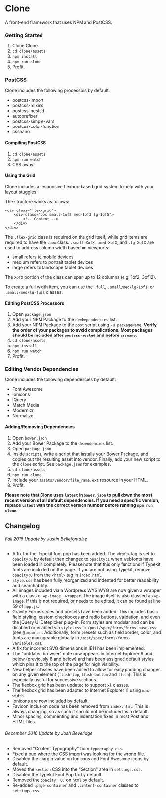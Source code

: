 # Clone

A front-end framework that uses NPM and PostCSS.

### Getting Started

1. Clone Clone.
2. `cd clone/assets`
3. `npm install`
4. `npm run clone`
5. Profit.

### PostCSS

Clone includes the following processors by default:
* postcss-import
* postcss-mixins
* postcss-nested
* autoprefixer
* postcss-simple-vars
* postcss-color-function
* cssnano

#### Compiling PostCSS

1. `cd clone/assets`
2. `npm run watch`
3. CSS away!

#### Using the Grid
Clone includes a responsive flexbox-based grid system to help with your layout stuggles.

The structure works as follows:
```
<div class="flex-grid">
    <div class="box small-1of2 med-1of3 lg-1of5">
        <!-- Content -->
    </div>
</div>
```

The `.flex-grid` class is required on the grid itself, while grid items are required to have the `.box` class. `.small-XofX`, `.med-XofX`, and `.lg-XofX` are used to address column width based on viewports:
* small refers to mobile devices
* medium refers to portrait tablet devices
* large refers to landscape tablet devices

The `XofX` portion of the class can span up to 12 columns (e.g. 1of2, 3of12).

To create a full width item, you can use the `.full`, `.small/med/lg-1of1`, or `.small/med/lg-full` classes.

#### Editing PostCSS Processors

1. Open `package.json`
2. Add your NPM Package to the `devDependencies` list.
3. Add your NPM Package to the `post` script using `-u packageName`. **Verify the order of your packages to avoid complications. Most packages should be included after `postcss-nested` and before `cssnano`.**
4. `cd clone/assets`
5. `npm install`
6. `npm run watch`
7. Profit.

### Editing Vendor Dependencies

Clone includes the following dependencies by default:
* Font Awesome
* Ionicons
* jQuery
* Match Media
* Modernizr
* Normalize

#### Adding/Removing Dependencies

1. Open `bower.json`
2. Add your Bower Package to the `dependencies` list.
3. Open `package.json`
4. Inside `scripts`, write a script that installs your Bower Package, and copies out the resulting asset into vendor. Finally, add your new script to the `clone` script. See `package.json` for examples.
5. `cd clone/assets`
6. `npm run clone`
7. Include your `assets/vendor/file_name.ext` resource in your HTML.
8. Profit.

**Please note that Clone uses `latest` in `bower.json` to pull down the most recent version of all default dependencies. If you need a specific version, replace `latest` with the correct version number before running `npm run clone`.**

## Changelog

###### Fall 2016 Update by Justin Bellefontaine

* A fix for the Typekit font pop has been added. The `<html>` tag is set to `opacity:0` by default then changed to `opacity:1` when webfonts have been loaded in completely. Please note that this only functions if Typekit fonts are included on the page. If you are not using Typekit, remove `opacity:0` from the `<html>` tag in `index.html`.
* `style.css` has been fully reorganized and indented for better readability and searchability.
* All images included via a Wordpress WYSIWYG are now given a wrapper with a class of `wp-image__wrapper`. The image itself is also classed as `wp-image`. If this is not required, or needs to be edited, it can be found at line 59 of `app.js`.
* Gravity Forms styles and presets have been added. This includes basic field styling, custom checkboxes and radio buttons, validation, and even the jQuery UI Datepicker plug-in. Form styles are modular and can be disabled or enabled via `style.css` or `/post/spec/forms/forms-base.css` (see `@imports`). Additionally, form presets such as field border, color, and fonts are manageable globally in `/post/spec/forms/forms-variables.css`.
* A fix for incorrect SVG dimensions in IE11 has been implemented.
* The "outdated browser" note now appears in Internet Explorer 9 and below (previously 8 and below) and has been assigned default styles which pins it to the top of the page for high visibility.
* New helper classes have been added to allow for easy padding changes on any given element (`flush-top`, `flush-bottom` and `flush`). This is especially useful for successive sections.
* The flexbox grid has been updated to support `xl` classes.
* The flexbox grid has been adapted to Internet Explorer 11 using `max-width`.
* Ionicons are now included by default.
* Favicon inclusion code has been removed from `index.html`. This is always changing, so as such it should not be included as a default.
* Minor spacing, commenting and indentation fixes in most Post and HTML files.

###### December 2016 Update by Josh Beveridge

* Removed "Content Typography" from `typography.css`.
* Fixed a bug where the CSS import was looking for the wrong file.
* Disabled the margin value on Ionicons and Font Awesome icons by default.
* Moved the `section` CSS into the "Section" area in `settings.css`.
* Disabled the Typekit Font Pop fix by default.
* Removed the `opacity: 0;` on `html` by default.
* Re-added `.page-container` and `.content-container` classes to `settings.css`.
